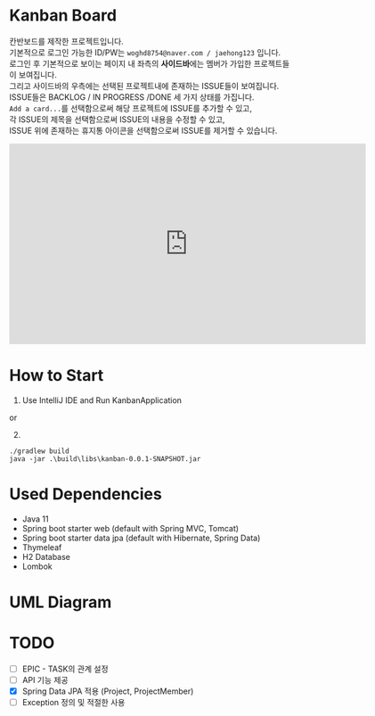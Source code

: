 # Kanban Board
칸반보드를 제작한 프로젝트입니다. <br>
기본적으로 로그인 가능한 ID/PW는 `woghd8754@naver.com / jaehong123` 입니다. <br>
로그인 후 기본적으로 보이는 페이지 내 좌측의 **사이드바**에는 멤버가 가입한 프로젝트들이 보여집니다. <br> 그리고 사이드바의 우측에는 선택된 프로젝트내에 존재하는 ISSUE들이 보여집니다. ISSUE들은 BACKLOG / IN PROGRESS /DONE 세 가지 상태를 가집니다. <br>
`Add a card...`를 선택함으로써 해당 프로젝트에 ISSUE를 추가할 수 있고, <br>
각 ISSUE의 제목을 선택함으로써 ISSUE의 내용을 수정할 수 있고, <br>
ISSUE 위에 존재하는 휴지통 아이콘을 선택함으로써 ISSUE를 제거할 수 있습니다.
<iframe width="640" height="360" src="https://youtu.be/euQXlNSvJ3Q" frameborder="0" gesture="media" allowfullscreen=""></iframe>

# How to Start
1. Use IntelliJ IDE and Run KanbanApplication

or

2.
```
./gradlew build
java -jar .\build\libs\kanban-0.0.1-SNAPSHOT.jar
```

# Used Dependencies
- Java 11
- Spring boot starter web (default with Spring MVC, Tomcat)
- Spring boot starter data jpa (default with Hibernate, Spring Data)
- Thymeleaf
- H2 Database
- Lombok

# UML Diagram

# TODO
- [ ] EPIC - TASK의 관계 설정
- [ ] API 기능 제공
- [x] Spring Data JPA 적용 (Project, ProjectMember)
- [ ] Exception 정의 및 적절한 사용
